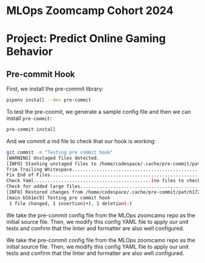 # MLOps Zoomcamp Cohort 2024
# Project: Predict Online Gaming Behavior

## Pre-commit Hook

First, we install the pre-commit library:
```bash
pipenv install --dev pre-commit
```

To test the pre-coomit, we generate a sample config file and then we can install `pre-commit`:
```bash
pre-commit install
```

And we commit a md file to check that our hook is working:
```bash
git commit -m "Testing pre commit hook"
[WARNING] Unstaged files detected.
[INFO] Stashing unstaged files to /home/codespace/.cache/pre-commit/patch1723826840-33871.
Trim Trailing Whitespace.................................................Passed
Fix End of Files.........................................................Passed
Check Yaml...........................................(no files to check)Skipped
Check for added large files..............................................Passed
[INFO] Restored changes from /home/codespace/.cache/pre-commit/patch1723826840-33871.
[main b5b1ec9] Testing pre commit hook
 1 file changed, 1 insertion(+), 1 deletion(-)
```

We take the pre-commit config file from the MLOps zoomcamo repo as the initial source file. Then, we modify this config YAML file to apply our unit tests and confirm that the linter and formatter are also well configured.

We take the pre-commit config file from the MLOps zoomcamo repo as the initial source file. Then, we modify this config YAML file to apply our unit tests and confirm that the linter and formatter are also well configured.


